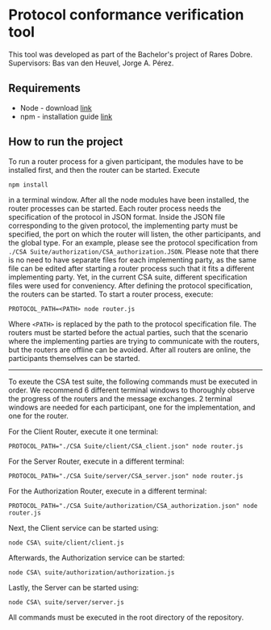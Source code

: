# Protocol conformance verification tool
This tool was developed as part of the Bachelor's project of Rares Dobre. Supervisors: Bas van den Heuvel, Jorge A. Pérez.


## Requirements
- Node - download [link](https://nodejs.org/en/download/)
- npm - installation guide [link](https://docs.npmjs.com/downloading-and-installing-node-js-and-npm)

## How to run the project
To run a router process for a given participant, the modules have to be installed first, and then the router can be started. Execute

```
npm install
``` 

in a terminal window. After all the node modules have been installed, the router processes can be started. Each router process needs the specification of the protocol in JSON format. Inside the JSON file corresponding to the given protocol, the implementing party must be specified, the port on which the router will listen, the other participants, and the global type. For an example, please see the protocol specification from `./CSA Suite/authorization/CSA_authorization.JSON`. Please note that there is no need to have separate files for each implementing party, as the same file can be edited after starting a router process such that it fits a different implementing party. Yet, in the current CSA suite, different specification files were used for conveniency. After defining the protocol specification, the routers can be started. To start a router process, execute:

```
PROTOCOL_PATH=<PATH> node router.js
```

Where `<PATH>` is replaced by the path to the protocol specification file. The routers must be started before the actual parties, such that the scenario where the implementing parties are trying to communicate with the routers, but the routers are offline can be avoided. After all routers are online, the participants themselves can be started.

--- 
To exeute the CSA test suite, the following commands must be executed in order. We recommend 6 different terminal windows to thoroughly observe the progress of the routers and the message exchanges. 2 terminal windows are needed for each participant, one for the implementation, and one for the router.

For the Client Router, execute it one terminal:
```
PROTOCOL_PATH="./CSA Suite/client/CSA_client.json" node router.js
```
For the Server Router, execute in a different terminal:
```
PROTOCOL_PATH="./CSA Suite/server/CSA_server.json" node router.js
```
For the Authorization Router, execute in a different terminal:
```
PROTOCOL_PATH="./CSA Suite/authorization/CSA_authorization.json" node router.js
```

Next, the Client service can be started using: 
```
node CSA\ suite/client/client.js
```

Afterwards, the Authorization service can be started:
```
node CSA\ suite/authorization/authorization.js
```

Lastly, the Server can be started using:
```
node CSA\ suite/server/server.js
```

All commands must be executed in the root directory of the repository.